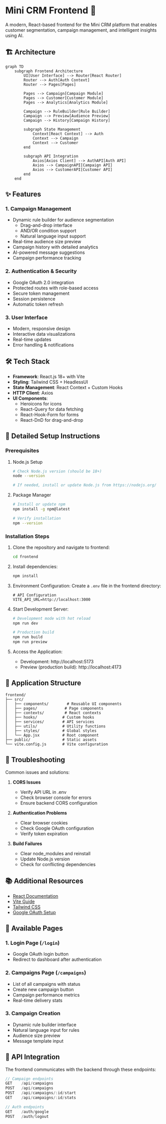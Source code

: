 # Mini CRM Frontend 🎨

A modern, React-based frontend for the Mini CRM platform that enables customer segmentation, campaign management, and intelligent insights using AI.

## 🏗️ Architecture

```mermaid
graph TD
    subgraph Frontend Architecture
        UI[User Interface] --> Router[React Router]
        Router --> Auth[Auth Context]
        Router --> Pages[Pages]
        
        Pages --> Campaign[Campaign Module]
        Pages --> Customer[Customer Module]
        Pages --> Analytics[Analytics Module]
        
        Campaign --> RuleBuilder[Rule Builder]
        Campaign --> Preview[Audience Preview]
        Campaign --> History[Campaign History]
        
        subgraph State Management
            Context[React Context] --> Auth
            Context --> Campaign
            Context --> Customer
        end
        
        subgraph API Integration
            Axios[Axios Client] --> AuthAPI[Auth API]
            Axios --> CampaignAPI[Campaign API]
            Axios --> CustomerAPI[Customer API]
        end
    end
```

## ✨ Features

### 1. Campaign Management
- Dynamic rule builder for audience segmentation
  - Drag-and-drop interface
  - AND/OR condition support
  - Natural language input support
- Real-time audience size preview
- Campaign history with detailed analytics
- AI-powered message suggestions
- Campaign performance tracking

### 2. Authentication & Security
- Google OAuth 2.0 integration
- Protected routes with role-based access
- Secure token management
- Session persistence
- Automatic token refresh

### 3. User Interface
- Modern, responsive design
- Interactive data visualizations
- Real-time updates
- Error handling & notifications

## 🛠️ Tech Stack

- **Framework**: React.js 18+ with Vite
- **Styling**: Tailwind CSS + HeadlessUI
- **State Management**: React Context + Custom Hooks
- **HTTP Client**: Axios
- **UI Components**: 
  - Heroicons for icons
  - React-Query for data fetching
  - React-Hook-Form for forms
  - React-DnD for drag-and-drop

## 🚀 Detailed Setup Instructions

### Prerequisites

1. Node.js Setup
   ```bash
   # Check Node.js version (should be 18+)
   node --version
   
   # If needed, install or update Node.js from https://nodejs.org/
   ```

2. Package Manager
   ```bash
   # Install or update npm
   npm install -g npm@latest
   
   # Verify installation
   npm --version
   ```

### Installation Steps

1. Clone the repository and navigate to frontend:
   ```bash
   cd frontend
   ```

2. Install dependencies:
   ```bash
   npm install
   ```

3. Environment Configuration:
   Create a `.env` file in the frontend directory:
   ```env
   # API Configuration
   VITE_API_URL=http://localhost:3000
   ```

4. Start Development Server:
   ```bash
   # Development mode with hot reload
   npm run dev
   
   # Production build
   npm run build
   npm run preview
   ```

5. Access the Application:
   - Development: http://localhost:5173
   - Preview (production build): http://localhost:4173


## 📱 Application Structure

```
frontend/
├── src/
│   ├── components/        # Reusable UI components
│   ├── pages/            # Page components
│   ├── contexts/         # React contexts
│   ├── hooks/           # Custom hooks
│   ├── services/        # API services
│   ├── utils/           # Utility functions
│   ├── styles/          # Global styles
│   └── App.jsx          # Root component
├── public/              # Static assets
└── vite.config.js       # Vite configuration
```


## 🚨 Troubleshooting

Common issues and solutions:

1. **CORS Issues**
   - Verify API URL in .env
   - Check browser console for errors
   - Ensure backend CORS configuration

2. **Authentication Problems**
   - Clear browser cookies
   - Check Google OAuth configuration
   - Verify token expiration

3. **Build Failures**
   - Clear node_modules and reinstall
   - Update Node.js version
   - Check for conflicting dependencies

## 📚 Additional Resources

- [React Documentation](https://react.dev)
- [Vite Guide](https://vitejs.dev/guide/)
- [Tailwind CSS](https://tailwindcss.com/docs)
- [Google OAuth Setup](https://console.cloud.google.com)

## 📱 Available Pages

### 1. Login Page (`/login`)
- Google OAuth login button
- Redirect to dashboard after authentication

### 2. Campaigns Page (`/campaigns`)
- List of all campaigns with status
- Create new campaign button
- Campaign performance metrics
- Real-time delivery stats

### 3. Campaign Creation
- Dynamic rule builder interface
- Natural language input for rules
- Audience size preview
- Message template input

## 🔌 API Integration

The frontend communicates with the backend through these endpoints:

```javascript
// Campaign endpoints
GET    /api/campaigns
POST   /api/campaigns
POST   /api/campaigns/:id/start
GET    /api/campaigns/:id/stats

// Auth endpoints
GET    /auth/google
POST   /auth/logout
```

